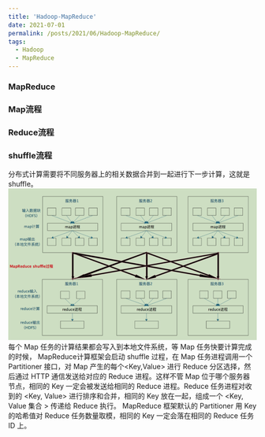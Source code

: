 ```yaml
---
title: 'Hadoop-MapReduce'
date: 2021-07-01
permalink: /posts/2021/06/Hadoop-MapReduce/
tags:
  - Hadoop
  - MapReduce
---
```

### MapReduce

### Map流程
### Reduce流程
### shuffle流程
分布式计算需要将不同服务器上的相关数据合并到一起进行下一步计算，这就是 shuffle。
![img](/images/Blog/Hadoop/MapReduce-3.png)
每个 Map 任务的计算结果都会写入到本地文件系统，等 Map 任务快要计算完成的时候， MapReduce计算框架会启动 shuffle 过程，在 Map 任务进程调用一个 Partitioner 接口，对 Map 产生的每个<Key,Value> 进行 Reduce 分区选择，然后通过 HTTP 通信发送给对应的 Reduce 进程。这样不管 Map 位于哪个服务器节点，相同的 Key 一定会被发送给相同的 Reduce 进程。Reduce 任务进程对收到的 <Key, Value> 进行排序和合并，相同的 Key 放在一起，组成一个 <Key, Value 集合 > 传递给 Reduce 执行。 MapReduce 框架默认的 Partitioner 用 Key 的哈希值对 Reduce 任务数量取模，相同的 Key 一定会落在相同的 Reduce 任务 ID 上。